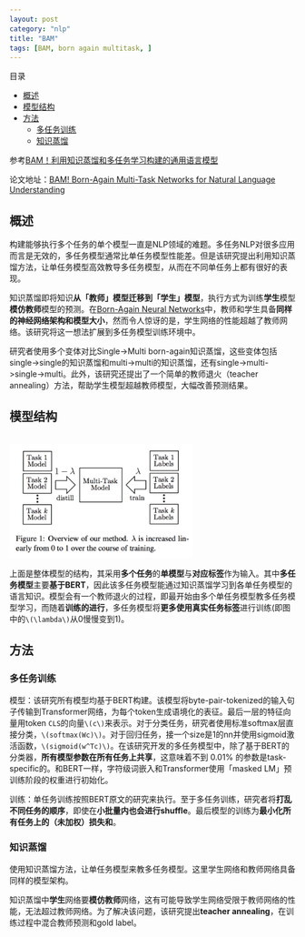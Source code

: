 ```yaml
---
layout: post
category: "nlp"
title: "BAM"
tags: [BAM, born again multitask, ]
---
```


目录

<!-- TOC -->

- [概述](#概述)
- [模型结构](#模型结构)
- [方法](#方法)
    - [多任务训练](#多任务训练)
    - [知识蒸馏](#知识蒸馏)

<!-- /TOC -->

参考[BAM！利用知识蒸馏和多任务学习构建的通用语言模型](https://mp.weixin.qq.com/s?__biz=MzA3MzI4MjgzMw==&mid=2650758780&idx=4&sn=55fc290af6341d11184793ebcbbd02ca&chksm=871a9a02b06d13145f6b53cfb3900de5136fcfad6d88c0c7c93859bb383abf541122c5089c68&scene=0&xtrack=1&pass_ticket=OMkeru0hKbW%2FzHQFUoZof%2F%2BUDb%2BCgp5lNk%2B8t%2FD%2F3LWLuutOtmN3PBqbGS0R1bbs#rd)

论文地址：[BAM! Born-Again Multi-Task Networks for Natural Language Understanding](https://openreview.net/pdf?id=SylnYlqKw4)

## 概述

构建能够执行多个任务的单个模型一直是NLP领域的难题。多任务NLP对很多应用而言是无效的，多任务模型通常比单任务模型性能差。但是该研究提出利用知识蒸馏方法，让单任务模型高效教导多任务模型，从而在不同单任务上都有很好的表现。

知识蒸馏即将知识**从「教师」模型迁移到「学生」模型**，执行方式为训练**学生**模型**模仿教师**模型的预测。在[Born-Again Neural Networks](https://arxiv.org/pdf/1805.04770.pdf)中，教师和学生具备**同样的神经网络架构和模型大小**，然而令人惊讶的是，学生网络的性能超越了教师网络。该研究将这一想法扩展到多任务模型训练环境中。

研究者使用多个变体对比Single->Multi born-again知识蒸馏，这些变体包括single->single的知识蒸馏和multi->multi的知识蒸馏，还有single->multi->single->multi。此外，该研究还提出了一个简单的教师退火（teacher annealing）方法，帮助学生模型超越教师模型，大幅改善预测结果。

## 模型结构

<html>
<br/>
<img src='../assets/bam.png' style='max-height: 200px'/>
<br/>
</html>

上面是整体模型的结构，其采用**多个任务**的**单模型**与**对应标签**作为输入。其中**多任务模型**主要**基于BERT**，因此该多任务模型能通过知识蒸馏学习到各单任务模型的语言知识。模型会有一个教师退火的过程，即最开始由多个单任务模型教多任务模型学习，而随着**训练的进行**，多任务模型将**更多使用真实任务标签**进行训练(即图中的`\(\lambda\)`从0慢慢变到1)。

## 方法

### 多任务训练

模型：该研究所有模型均基于BERT构建。该模型将byte-pair-tokenized的输入句子传输到Transformer网络，为每个token生成语境化的表征。最后一层的特征向量用token ```CLS```的向量`\(c\)`来表示。对于分类任务，研究者使用标准softmax层直接分类，`\(softmax(Wc)\)`。对于回归任务，接一个size是1的nn并使用sigmoid激活函数，`\(sigmoid(w^Tc)\)`。在该研究开发的多任务模型中，除了基于BERT的分类器，**所有模型参数在所有任务上共享**，这意味着不到 0.01% 的参数是task-specific的。和BERT一样，字符级词嵌入和Transformer使用「masked LM」预训练阶段的权重进行初始化。

训练：单任务训练按照BERT原文的研究来执行。至于多任务训练，研究者将**打乱不同任务的顺序**，即使在**小批量内也会进行shuffle**。最后模型的训练为**最小化所有任务上的（未加权）损失和**。

### 知识蒸馏

使用知识蒸馏方法，让单任务模型来教多任务模型。这里学生网络和教师网络具备同样的模型架构。

知识蒸馏中**学生**网络要**模仿教师**网络，这有可能导致学生网络受限于教师网络的性能，无法超过教师网络。为了解决该问题，该研究提出**teacher annealing**，在训练过程中混合教师预测和gold label。
